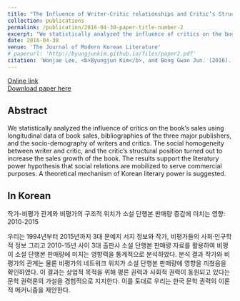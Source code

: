 ```yaml
---
title: "The Influence of Writer-Critic relationships and Critic’s Structural Positions on the Sales Growth in Book Market: 2010-2015"
collection: publications
permalink: /publication/2016-04-30-paper-title-number-2
excerpt: "We statistically analyzed the influence of critics on the book’s sales using longitudinal data of book sales, bibliographies of the three major publishers, and the socio-demography of writers and critics."
date: 2016-04-30
venue: 'The Journal of Modern Korean Literature'
# paperurl: 'http://byungjunkim.github.io/files/paper2.pdf'
citation: 'Wonjae Lee, <b>Byungjun Kim</b>, and Bong Gwan Jun. (2016). &quot;The Influence of Writer-Critic relationships and Critic’s Structural Positions on the Sales Growth in Book Market: 2010-2015.&quot; <i>The Journal of Modern Korean Literature</i>. 48.'
---
```

[Online link](https://www.kci.go.kr/kciportal/ci/sereArticleSearch/ciSereArtiView.kci?sereArticleSearchBean.artiId=ART002106457)  
[Download paper here](http://byungjunkim.github.io/files/paper2.pdf)

## Abstract
We statistically analyzed the influence of critics on the book’s sales using longitudinal data of book sales, bibliographies of the three major publishers, and the socio-demography of writers and critics. The social homogeneity between writer and critic, and the critic’s structural position turned out to increase the sales growth of the book. The results support the literatury power hypothesis that social relations are mobilized to serve commercial purposes. A theoretical mechanism of Korean literary power is suggested.

## In Korean
작가-비평가 관계와 비평가의 구조적 위치가 소설 단행본 판매량 증감에 미치는 영향: 2010-2015

우리는 1994년부터 2015년까지 3대 문예지 서지 정보와 작가, 비평가들의 사회‧인구학적 정보 그리고 2010-15년 사이 3대 출판사 소설 단행본 판매량 자료를 활용하여 비평이 소설 단행본 판매량에 미치는 영향력을 통계적으로 분석하였다. 분석 결과 작가와 비평가의 관계는 물론 비평가의 네트워크 위치가 소설 단행본 판매량에 영향을 끼쳤음을 확인하였다. 이 결과는 상업적 목적을 위해 평론 권력과 사회적 권력이 동원되고 있다는 문학 권력론의 가설을 경험적으로 지지한다. 이를 토대로 우리는 한국 문학 권력의 이론적 메커니즘을 제안한다.
